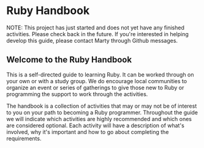 # Ruby Handbook

NOTE: This project has just started and does not yet have any finished activities.  Please check back in the future.  If you're interested in helping develop this guide, please contact Marty through Github messages.

## Welcome to the Ruby Handbook

This is a self-directed guide to learning Ruby.  It can be worked through on your own or with a study group. We do encourage local communities to organize an event or series of gatherings to give those new to Ruby or programming the support to work through the activities.


The handbook is a collection of activities that may or may not be of interest to you on your path to becoming a Ruby programmer.  Throughout the guide we will indicate which activities are highly recommended and which ones are considered optional.  Each activity will have a description of what's involved, why it's important and how to go about completing the requirements.